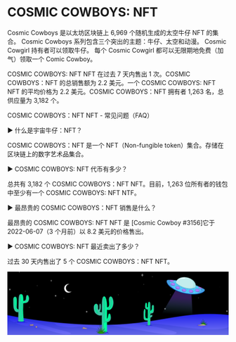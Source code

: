# COSMIC COWBOYS: NFT

Cosmic Cowboys 是以太坊区块链上 6,969 个随机生成的太空牛仔 NFT 的集合。 Cosmic Cowboys 系列包含三个突出的主题：牛仔、太空和动漫。 Cosmic Cowgirl 持有者可以领取牛仔。 每个 Cosmic Cowgirl 都可以无限期地免费（加气）领取一个 Comic Cowboy。

COSMIC COWBOYS: NFT NFT 在过去 7 天内售出 1 次。COSMIC COWBOYS：NFT 的总销售额为 2.2 美元。一个 COSMIC COWBOYS: NFT NFT 的平均价格为 2.2 美元。COSMIC COWBOYS：NFT 拥有者 1,263 名，总供应量为 3,182 个。

COSMIC COWBOYS：NFT NFT - 常见问题（FAQ）

▶ 什么是宇宙牛仔：NFT？

COSMIC COWBOYS：NFT 是一个 NFT（Non-fungible token）集合。存储在区块链上的数字艺术品集合。

▶ COSMIC COWBOYS: NFT 代币有多少？

总共有 3,182 个 COSMIC COWBOYS：NFT NFT。目前，1,263 位所有者的钱包中至少有一个 COSMIC COWBOYS: NFT NTF。

▶ 最昂贵的 COSMIC COWBOYS：NFT 销售是什么？

最昂贵的 COSMIC COWBOYS: NFT NFT 是 [Cosmic Cowboy #3156]它于 2022-06-07（3 个月前）以 8.2 美元的价格售出。

▶ COSMIC COWBOYS: NFT 最近卖出了多少？

过去 30 天内售出了 5 个 COSMIC COWBOYS：NFT NFT。

![NFT](unnamed.png)


